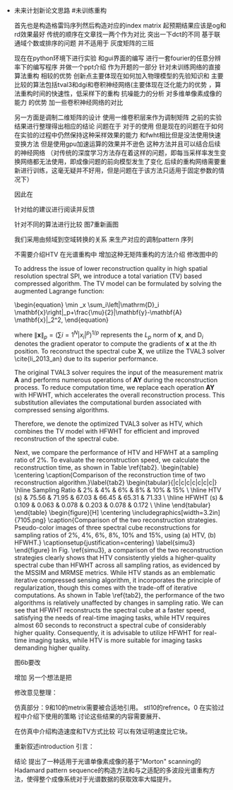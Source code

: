 - 未来计划新论文思路 
  #未训练重构
  
  首先也是构造格雷玛序列然后构造对应的index matrix 起预期结果应该是og和rd效果最好 传统的顺序在文章找一两个作为对比
  突出一下dct的不同 基于联通域个数或排序的问题 并不适用于 灰度矩阵的三班
  
  现在在python环境下进行实验 和gui界面的编写
  进行一套fourier的任意分辨率下的编写程序 并做一个ppt介绍 作为开题的一部分
  针对未训练网络的直接算法重构 相较的优势
  创新点主要体现在如何加入物理模型的先验知识和
  主要比较的算法包括tval3和dgi和卷积神经网络(主要体现在泛化能力的优势 ，算法重构时间的快速性，低采样下的重构 抗噪能力的分析 对多维单像素成像的能力 的优势 
  加一些卷积神经网络的对比 
  
  另一方面是调制二维矩阵的设计 使用一维卷积层来作为调制矩阵 之前的实验结果进行整理得出相应的结论 问题在于 对于的使用 但是现在的问题在于如何在实验的过程中仍然保持这种采样效果的能力  和fwht相比但是没法使用快速变换方法 但是使用gpu加速运算的效果并不逊色 这种方法并且可以结合后续的神经网络 
  （对传统的深度学习方法存在着这样的问题，即每当采样率发生变换网络都无法使用，即成像问题的前向模型发生了变化 后续的重构网络需要重新进行训练，这毫无疑并不好用，但是问题在于该方法只适用于固定参数的情况下）
  
  因此在
  
  针对给的建议进行阅读并反馈
  
  针对不同的算法进行比较 图7重新画图
  
  我们采用由频域到空域转换的关系 来生产对应的调制pattern 序列
  
  不需要介绍HTV 在光谱重构中 增加这种无矩阵重构的方法介绍 修改图中的
  
  To address the issue of lower reconstruction quality in high spatial resolution spectral SPI, we introduce a total variation (TV) based compressed algorithm. The TV model can be formulated by solving the augmented Lagrange function:
  
  \begin{equation}
  	\min _x \sum_i\left\|\mathrm{D}_i \mathbf{x}\right\|_p+\frac{\mu}{2}\|\mathbf{y}-\mathbf{A} \mathbf{x}\|_2^2,
  \end{equation}
  
  where $\|\mathbf{x} \|_p=(\sum{i=1}^{N} |x_i|^p)^{1/p}$ represents the $L_p$ norm of $\mathbf{x}$, and $\mathrm{D}_i$ denotes the gradient operator to compute the gradients of $\mathbf{x}$ at the $i$th position. To reconstruct the spectral cube $\mathbf{X}$, we utilize the TVAL3 solver \cite{li_2013_an} due to its superior performance.
  
  The original TVAL3 solver requires the input of the measurement matrix $\mathbf{A}$ and performs numerous operations of $\mathbf{AY}$ during the reconstruction process. To reduce computation time, we replace each operation $\mathbf{AY}$ with HFWHT, which accelerates the overall reconstruction process. This substitution alleviates the computational burden associated with compressed sensing algorithms.
  
  Therefore, we denote the optimized TVAL3 solver as HTV, which combines the TV model with HFWHT for efficient and improved reconstruction of the spectral cube.
  
  Next, we compare the performance of HTV and HFWHT at a sampling ratio of 2\%. To evaluate the reconstruction speed, we calculate the reconstruction time, as shown in Table \ref{tab2}. 
  \begin{table} \centering \caption{Comparison of the reconstruction time of two reconstruction algorithm.}\label{tab2} \begin{tabular}{|c|c|c|c|c|c|c|} \hline Sampling Ratio & 2\% & 4\% & 6\% & 8\% & 10\% & 15\% \\ \hline HTV (s) & 75.56 & 71.95 & 67.03 & 66.45 & 65.31 & 71.33 \\ \hline HFWHT (s) & 0.109 & 0.063 & 0.078 & 0.203 & 0.078 & 0.172 \\ \hline \end{tabular} \end{table}
  \begin{figure}[H]
  	\centering
  	\includegraphics[width=3.2in]{7105.png}
  	\caption{Comparison of the two reconstruction strategies. Pseudo-color images of three spectral cube reconstructions for sampling ratios of 2\%, 4\%, 6\%, 8\%, 10\% and 15\%, using (a) HTV, (b) HFWHT.}
  	\captionsetup{justification=centering}
  	\label{simu3}
  \end{figure}
  In Fig. \ref{simu3}, a comparison of the two reconstruction strategies clearly shows that HTV consistently yields a higher-quality spectral cube than HFWHT across all sampling ratios, as evidenced by the MSSIM and MRMSE metrics.
  While HTV stands as an emblematic iterative compressed sensing algorithm, it incorporates the principle of regularization, though this comes with the trade-off of iterative computations. As shown in Table \ref{tab2}, the performance of the two algorithms is relatively unaffected by changes in sampling ratio. We can see that HFWHT reconstructs the spectral cube at a faster speed, satisfying the needs of real-time imaging tasks, while HTV requires almost 60 seconds to reconstruct a spectral cube of considerably higher quality. Consequently, it is advisable to utilize HFWHT for real-time imaging tasks, while HTV is more suitable for imaging tasks demanding higher quality.
  
  图6b要改
  
  增加
  另一个想法是把
  
  修改意见整理：
  
  
  仿真部分：9和10的metrix需要被合适地引用。
  stl10的refrence。0
  在实验过程中介绍下使用的策略
  讨论这些结果的内容需要展开、
  
  在仿真中介绍构造速度和TV方式比较 可以有效证明速度比它块。
  
  重新叙述introduction
  引言：
  
  结论 提出了一种适用于光谱单像素成像的基于"Morton" scanning的Hadamard pattern sequence的构造方法和与之适配的多波段光谱重构方法，使得整个成像系统对于光谱数据的获取效率大幅提升。